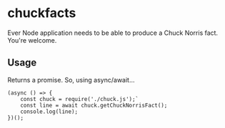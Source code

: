 # chuckfacts
Ever Node application needs to be able to produce a Chuck Norris fact. You're welcome.

## Usage

Returns a promise. So, using async/await...

    (async () => {
        const chuck = require('./chuck.js');`
        const line = await chuck.getChuckNorrisFact();
        console.log(line);
    })();
        

